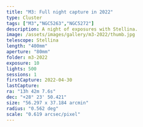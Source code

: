 ```yaml
---
title: "M3: Full night capture in 2022"
type: Cluster
tags: ["M3","NGC5263","NGC5272"]
description: A night of exposures with Stellina.
image: /assets/images/gallery/m3-2022/thumb.jpg
telescope: Stellina
length: "400mm"
aperture: "80mm"
folder: m3-2022
exposure: 10
lights: 500
sessions: 1 
firstCapture: 2022-04-30 
lastCapture:
ra: "13h 42m 7.6s"
dec: "+28° 23' 50.421"
size: "56.297 x 37.184 arcmin"
radius: "0.562 deg"
scale: "0.619 arcsec/pixel"
---
```

